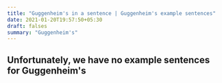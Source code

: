 ```yaml
---
title: "Guggenheim's in a sentence | Guggenheim's example sentences"
date: 2021-01-20T19:57:50+05:30
draft: falses
summary: "Guggenheim's"
---
```

## Unfortunately, we have no example sentences for Guggenheim's                 
